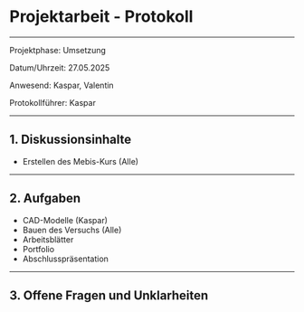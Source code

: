 # Projektarbeit - Protokoll

---

Projektphase: Umsetzung

Datum/Uhrzeit: 27.05.2025

Anwesend: Kaspar, Valentin

Protokollführer: Kaspar

---

## 1. Diskussionsinhalte
- Erstellen des Mebis-Kurs (Alle)

---

## 2. Aufgaben

- CAD-Modelle (Kaspar)
- Bauen des Versuchs (Alle)
- Arbeitsblätter
- Portfolio
- Abschlusspräsentation

---

## 3. Offene Fragen und Unklarheiten
